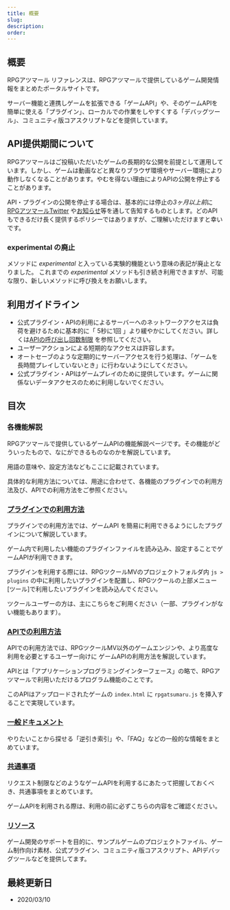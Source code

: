 ```yaml
---
title: 概要
slug: 
description: 
order: 
---
```

    
## 概要
RPGアツマール リファレンスは、RPGアツマールで提供しているゲーム開発情報をまとめたポータルサイトです。
    
サーバー機能と連携しゲームを拡張できる「ゲームAPI」や、そのゲームAPIを簡単に使える「プラグイン」、ローカルでの作業をしやすくする「デバッグツール」、コミュニティ版コアスクリプトなどを提供しています。
    
## API提供期間について
RPGアツマールはご投稿いただいたゲームの長期的な公開を前提として運用しています。しかし、ゲームは動画などと異なりブラウザ環境やサーバー環境により動作しなくなることがあります。やむを得ない理由によりAPIの公開を停止することがあります。
    
API・プラグインの公開を停止する場合は、基本的には停止の*3ヶ月以上前*に [RPGアツマールTwitter](https://twitter.com/nico_indiesgame) や[お知らせ](http://ch.nicovideo.jp/indies-game/blomaga)等を通して告知するものとします。どのAPIもできるだけ長く提供するポリシーではありますが、ご理解いただけますと幸いです。

### experimental の廃止
メソッドに *experimental* と入っている実験的機能という意味の表記が廃止となりました。
これまでの *experimental* メソッドも引き続き利用できますが、可能な限り、新しいメソッドに呼び換えをお願いします。

## 利用ガイドライン
 - 公式プラグイン・APIの利用によるサーバーへのネットワークアクセスは負荷を避けるために基本的に「 5秒に1回 」より緩やかにしてください。詳しくは[APIの呼び出し回数制限](/common/rate-limit) を参照してください。
 - ユーザーアクションによる短期的なアクセスは許容します。
 - オートセーブのような定期的にサーバーアクセスを行う処理は、「ゲームを長時間プレイしていないとき」に行わないようにしてください。
 - 公式プラグイン・APIはゲームプレイのために提供しています。ゲームに関係ないデータアクセスのために利用しないでください。
    
## 目次
### 各機能解説
RPGアツマールで提供しているゲームAPIの機能解説ページです。その機能がどういったもので、なにができるものなのかを解説しています。
    
用語の意味や、設定方法などもここに記載されています。
    
具体的な利用方法については、用途に合わせて、各機能のプラグインでの利用方法及び、APIでの利用方法をご参照ください。
    
### [プラグインでの利用方法](/plugins)
プラグインでの利用方法では、ゲームAPI を簡易に利用できるようにしたプラグインについて解説しています。
    
ゲーム内で利用したい機能のプラグインファイルを読み込み、設定することでゲームAPIが利用できます。
    
プラグインを利用する際には、RPGツクールMVのプロジェクトフォルダ内 `js > plugins` の中に利用したいプラグインを配置し、RPGツクールの上部メニュー[ツール]で利用したいプラグインを読み込んでください。
    
ツクールユーザーの方は、主にこちらをご利用ください（一部、プラグインがない機能もあります）。
    
### [APIでの利用方法](/apis)
APIでの利用方法では、RPGツクールMV以外のゲームエンジンや、より高度な利用を必要とするユーザー向けに ゲームAPIの利用方法を解説しています。
    
APIとは「アプリケーションプログラミングインターフェース」の略で、RPGアツマールで利用いただけるプログラム機能のことです。
    
このAPIはアップロードされたゲームの `index.html` に `rpgatsumaru.js` を挿入することで実現しています。
    
### [一般ドキュメント](/general)
やりたいことから探せる「逆引き索引」や、「FAQ」などの一般的な情報をまとめています。
    
### [共通事項](/common)
リクエスト制限などのようなゲームAPIを利用するにあたって把握しておくべき、共通事項をまとめています。
    
ゲームAPIを利用される際は、利用の前に必ずこちらの内容をご確認ください。
    
### [リソース](/download)
ゲーム開発のサポートを目的に、サンプルゲームのプロジェクトファイル、ゲーム制作向け素材、公式プラグイン、コミュニティ版コアスクリプト、APIデバッグツールなどを提供してます。
    
## 最終更新日
 - 2020/03/10
